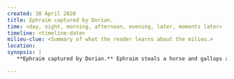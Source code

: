 ```yaml
---
created: 30 April 2020
title: Ephraim captured by Dorian.
time: <day, night, morning, afternoon, evening, later, moments later>
timeline: <timeline-date>
milieu-clue: <Summary of what the reader learns about the milieu.>
location:
synopsis: |
   **Ephraim captured by Dorian.** Ephraim steals a horse and gallops away, under pursuit. The race goes until night, with Ephraim fretful that he escaped. He headed into the wilderness. He lets the horse go, hoping it will distract Dorian's team. Hearing their hushed voices, he realizes the hunt is not over. Through the night, he continues to evade Dorian's men. Thinking he is safe, he falls asleep, only to awake with Dorian & his nine (9) men surrounding him.

---
```


